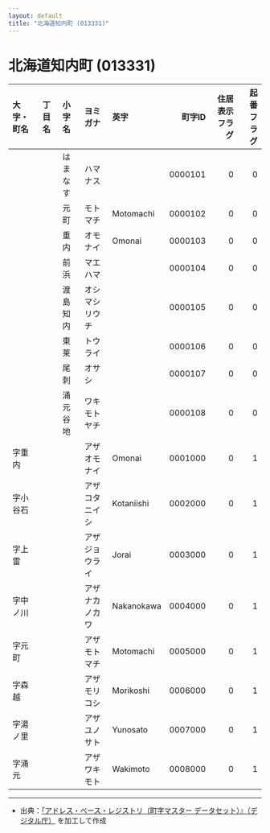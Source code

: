 ```yaml
---
layout: default
title: "北海道知内町 (013331)"
---
```


# 北海道知内町 (013331)

| 大字・町名 | 丁目名 | 小字名 | ヨミガナ | 英字 | 町字ID | 住居表示フラグ | 起番フラグ |
|:--------|:------|:------|:-----------------|:---------------------|--------:|----------:|--------:|
|  |  | はまなす | ハマナス |  | 0000101 | 0 | 0 |
|  |  | 元町 | モトマチ | Motomachi | 0000102 | 0 | 0 |
|  |  | 重内 | オモナイ | Omonai | 0000103 | 0 | 0 |
|  |  | 前浜 | マエハマ |  | 0000104 | 0 | 0 |
|  |  | 渡島知内 | オシマシリウチ |  | 0000105 | 0 | 0 |
|  |  | 東莱 | トウライ |  | 0000106 | 0 | 0 |
|  |  | 尾刺 | オサシ |  | 0000107 | 0 | 0 |
|  |  | 涌元谷地 | ワキモトヤチ |  | 0000108 | 0 | 0 |
| 字重内 |  |  | アザオモナイ | Omonai | 0001000 | 0 | 1 |
| 字小谷石 |  |  | アザコタニイシ | Kotaniishi | 0002000 | 0 | 1 |
| 字上雷 |  |  | アザジョウライ | Jorai | 0003000 | 0 | 1 |
| 字中ノ川 |  |  | アザナカノカワ | Nakanokawa | 0004000 | 0 | 1 |
| 字元町 |  |  | アザモトマチ | Motomachi | 0005000 | 0 | 1 |
| 字森越 |  |  | アザモリコシ | Morikoshi | 0006000 | 0 | 1 |
| 字湯ノ里 |  |  | アザユノサト | Yunosato | 0007000 | 0 | 1 |
| 字涌元 |  |  | アザワキモト | Wakimoto | 0008000 | 0 | 1 |

---

- 出典：[「アドレス・ベース・レジストリ（町字マスター データセット）』（デジタル庁）](https://www.digital.go.jp/policies/base_registry_address/) を加工して作成